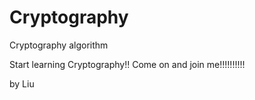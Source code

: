 # Cryptography
Cryptography algorithm

Start learning Cryptography!!
Come on and join me!!!!!!!!!!

by Liu
